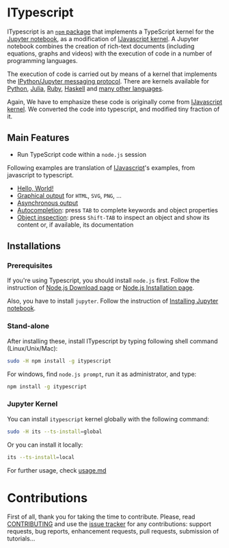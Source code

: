# ITypescript

ITypescript is an [`npm` package](https://www.npmjs.com/) that implements a
TypeScript kernel for the [Jupyter notebook](http://jupyter.org/), as a modification of
[IJavascript kernel](http://n-riesco.github.io/ijavascript). A Jupyter
notebook combines the creation of rich-text documents (including equations,
graphs and videos) with the execution of code in a number of programming
languages.

The execution of code is carried out by means of a kernel that implements the
[IPython/Jupyter messaging
protocol](http://jupyter-client.readthedocs.io/en/latest/messaging.html).
There are kernels available for [Python](http://ipython.org/notebook.html),
[Julia](https://github.com/JuliaLang/IJulia.jl),
[Ruby](https://github.com/minad/iruby),
[Haskell](https://github.com/gibiansky/IHaskell) and [many
other languages](https://github.com/ipython/ipython/wiki/IPython-kernels-for-other-languages).

Again, We have to emphasize these code is originally come from [IJavascript kernel](http://n-riesco.github.io/ijavascript). 
We converted the code into typescript, and modified tiny fraction of it.

## Main Features

- Run TypeScript code within a `node.js` session

Following examples are translation of [IJavascript](http://n-riesco.github.io/ijavascript)'s
examples, from javascript to typescript.

- [Hello, World!](https://github.com/nearbydelta/itypescript/tree/master/doc/hello.ipynb.html)
- [Graphical
  output](https://github.com/nearbydelta/itypescript/tree/master/doc/graphics.ipynb.html) for
  `HTML`, `SVG`, `PNG`, ...
- [Asynchronous
  output](https://github.com/nearbydelta/itypescript/tree/master/doc/async.ipynb.html)
- [Autocompletion](https://github.com/nearbydelta/itypescript/tree/master/doc/Completion.Inspection.ipynb.html):
  press `TAB` to complete keywords and object properties
- [Object
  inspection](https://github.com/nearbydelta/itypescript/tree/master/doc/Completion.Inspection.ipynb.html): press
  `Shift-TAB` to inspect an object and show its content or, if available, its
  documentation

## Installations

### Prerequisites
If you're using Typescript, you should install `node.js` first.
Follow the instruction of [Node.js Download page](https://nodejs.org/en/download/) or
[Node.js Installation page](https://nodejs.org/en/download/package-manager/).

Also, you have to install `jupyter`. Follow the instruction of
[Installing Jupyter notebook](http://jupyter.readthedocs.io/en/latest/install.html).

### Stand-alone
After installing these, install ITypescript by typing following shell command (Linux/Unix/Mac):
```sh
sudo -H npm install -g itypescript
```
For windows, find `node.js prompt`, run it as administrator, and type:
```sh
npm install -g itypescript
```

### Jupyter Kernel
You can install `itypescript` kernel globally with the following command:
```sh
sudo -H its --ts-install=global
```
Or you can install it locally:
```sh
its --ts-install=local
```

For further usage, check [usage.md](https://github.com/nearbydelta/itypescript/blob/master/doc/usage.md)

# Contributions

First of all, thank you for taking the time to contribute. Please, read
[CONTRIBUTING](http://github.com/nearbydelta/itypescript/blob/master/CONTRIBUTING.md) and use
the [issue tracker](http://github.com/nearbydelta/itypescript/issues) for any
contributions: support requests, bug reports, enhancement requests, pull
requests, submission of tutorials...
